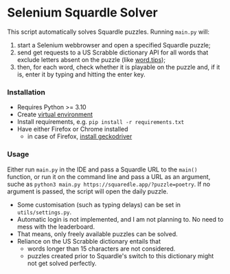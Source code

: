 # Selenium Squardle Solver

This script automatically solves Squardle puzzles. Running `main.py` will:
1) start a Selenium webbrowser and open a specified Squardle puzzle;
2) send get requests to a US Scrabble dictionary API for all words that exclude letters absent on the puzzle (like [word.tips](https://word.tips/words-with-letters/));
3) then, for each word, check whether it is playable on the puzzle and, if it is, enter it by typing and hitting the enter key.

### Installation
- Requires Python >= 3.10
- Create [virtual environment](https://docs.python.org/3/library/venv.html)
- Install requirements, e.g.
`pip install -r requirements.txt`
- Have either Firefox or Chrome installed
  - in case of Firefox, [install geckodriver](https://www.browserstack.com/guide/geckodriver-selenium-python#toc2)

### Usage
Either run `main.py` in the IDE and pass a Squardle URL to the `main()` function, or run it on the command line and pass a URL as an argument, suche as `python3 main.py https://squaredle.app/?puzzle=poetry`. If no argument is passed, the script will open the daily puzzle.

- Some customisation (such as typing delays) can be set in `utils/settings.py`.
- Automatic login is not implemented, and I am not planning to. No need to mess with the leaderboard.
- That means, only freely available puzzles can be solved.
- Reliance on the US Scrabble dictionary entails that
  - words longer than 15 characters are not considered.
  - puzzles created prior to Squardle's switch to this dictionary might not get solved perfectly.